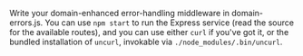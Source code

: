 Write your domain-enhanced error-handling middleware in domain-errors.js. You
can use `npm start` to run the Express service (read the source for the
available routes), and you can use either `curl` if you've got it, or the
bundled installation of `uncurl`, invokable via `./node_modules/.bin/uncurl`.
